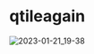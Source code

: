 # qtileagain
 ![2023-01-21_19-38](https://user-images.githubusercontent.com/121829495/213896807-16138ddd-d1a6-47c1-afc0-16bc395ec8ad.png)
